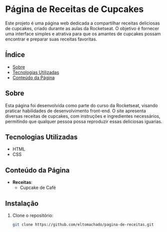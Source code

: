 # Página de Receitas de Cupcakes

Este projeto é uma página web dedicada a compartilhar receitas deliciosas de cupcakes, criado durante as aulas da Rocketseat. O objetivo é fornecer uma interface simples e atrativa para que os amantes de cupcakes possam encontrar e preparar suas receitas favoritas.

## Índice

- [Sobre](#sobre)
- [Tecnologias Utilizadas](#tecnologias-utilizadas)
- [Conteúdo da Página](#conteúdo-da-página)

## Sobre

Esta página foi desenvolvida como parte do curso da Rocketseat, visando praticar habilidades de desenvolvimento front-end. O site apresenta diversas receitas de cupcakes, com instruções e ingredientes necessários, permitindo que qualquer pessoa possa reproduzir essas deliciosas iguarias.

## Tecnologias Utilizadas

- HTML
- CSS

## Conteúdo da Página

- **Receitas**:
  - Cupcake de Café

## Instalação

1. Clone o repositório:
   ```bash
   git clone https://github.com/eltomachado/pagina-de-receitas.git
